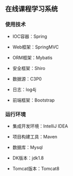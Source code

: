 ## 在线课程学习系统

### 使用技术

- IOC容器：Spring

- Web框架：SpringMVC

- ORM框架：Mybatis

- 安全框架：Shiro

- 数据源：C3P0

- 日志：log4j

- 前端框架：Bootstrap

### 运行环境

- 集成开发环境：IntelliJ IDEA

- 项目构建工具：Maven

- 数据库：Mysql

- DK版本：jdk1.8

- Tomcat版本：Tomcat8
